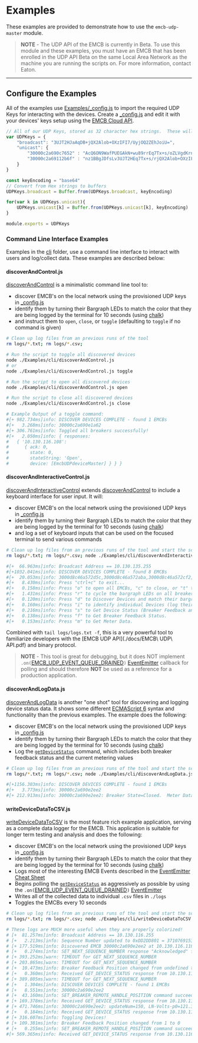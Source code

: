 # Examples

These examples are provided to demonstrate how to use the `emcb-udp-master` module.

> **NOTE** - The UDP API of the EMCB is currently in Beta.  To use this module and these examples, you must have an EMCB that has been enrolled in the UDP API Beta on the same Local Area Network as the machine you are running the scripts on.  For more information, contact Eaton.

------------

## Configure the Examples

All of the examples use [Examples/_config.js](./_config.js) to import the required UDP Keys for interacting with the devices.  Create a [_config.js](./_config.js) and edit it with your devices' keys setup using the [EMCB Cloud API](portal.developer.eatonem.com).

```javascript
// All of our UDP Keys, stored as 32 character hex strings.  These will be converted to Buffers before use in our application
var UDPKeys = {
    "broadcast": "3UJT2HJaAqDB+jQX2Alob+OXzIFI7/UyjOQ2ZEhJoiU=",
    "unicast": {
        "30000c2a690c7652" : "AcQ6ON9WafPUEGAkN+wu89rrEq7Tx+s/oZLVgdKrnyA=",
        "30000c2a69112b6f" : "nz1BBgJDfsLv3UJT2HEq7Tx+s/rjQX2Alob+OXzIFI4="
    }
}

const keyEncoding = "base64"
// Convert from Hex strings to buffers
UDPKeys.broadcast = Buffer.from(UDPKeys.broadcast, keyEncoding)

for(var k in UDPKeys.unicast){
    UDPKeys.unicast[k] = Buffer.from(UDPKeys.unicast[k], keyEncoding)
}

module.exports = UDPKeys
```


### Command Line Interface Examples

Examples in the [cli](./cli) folder, use a command line interface to interact with users and log/collect data.  These examples are described below:

#### discoverAndControl.js

[discoverAndControl](./cli/discoverAndControl.js) is a minimalistic command line tool to:

- discover EMCB's on the local network using the provisioned UDP keys in [_config.js](./_config.js)
- identify them by turning their Bargraph LEDs to match the color that they are being logged by the terminal for 10 seconds (using [chalk](https://www.npmjs.com/package/chalk))
- and instruct them to `open`, `close`, or `toggle` (defaulting to `toggle` if no command is given)

```bash
# Clean up log files from an previous runs of the tool
rm logs/*.txt; rm logs/*.csv;

# Run the script to toggle all discovered devices
node ./Examples/cli/discoverAndControl.js
# or
node ./Examples/cli/discoverAndControl.js toggle

# Run the script to open all discovered devices
node ./Examples/cli/discoverAndControl.js open

# Run the script to close all discovered devices
node ./Examples/cli/discoverAndControl.js close

# Example Output of a toggle command:
#[+ 982.734ms]info: DISCOVER DEVICES COMPLETE - found 1 EMCBs
#[+   3.268ms]info: 30000c2a690e1a62
#[+ 306.761ms]info: Toggled all breakers successfully!
#[+   2.050ms]info: { responses:
#   { '10.130.116.108':
#      { ack: 0,
#        state: 0,
#        stateString: 'Open',
#        device: [EmcbUDPdeviceMaster] } } }
```

#### discoverAndInteractiveControl.js

[discoverAndInteractiveControl](./cli/discoverAndInteractiveControl.js) extends [discoverAndControl](./cli/discoverAndControl.js) to include a keyboard interface for user input.  It will:

- discover EMCB's on the local network using the provisioned UDP keys in [_config.js](./_config.js)
- identify them by turning their Bargraph LEDs to match the color that they are being logged by the terminal for 10 seconds (using [chalk](https://www.npmjs.com/package/chalk))
- and log a set of keyboard inputs that can be used on the focused terminal to send various commands

```bash
# Clean up log files from an previous runs of the tool and start the script
rm logs/*.txt; rm logs/*.csv; node ./Examples/cli/discoverAndInteractiveControl.js

#[+  66.963ms]info: Broadcast Address == 10.130.135.255
#[+1032.041ms]info: DISCOVER DEVICES COMPLETE - found 8 EMCBs
#[+  20.053ms]info: 3000d8c46a572d5c,3000d8c46a572aba,3000d8c46a572cf2,3000d8c46a572af0,3000d8c46a572b34,3000d8c46a572c34,3000d8c46a572d8a,3000d8c46a572b08
#[+   8.430ms]info: Press "ctrl+c" to exit...
#[+   0.158ms]info: Press "o" to open all EMCBs, "c" to close, or "t" to toggle.
#[+   1.431ms]info: Press "r" to cycle the bargraph LEDs on all breakers through the rainbow.
#[+   0.120ms]info: Press "d" to Discover Devices and match their bargraph LEDs to the logged colors.
#[+   0.160ms]info: Press "i" to identify individual Devices (log their ID's and shine their bargraph color to match terminal for 10 seconds).
#[+   0.216ms]info: Press "s" to Get Device Status (Breaker Feedback and Metering).
#[+   0.138ms]info: Press "f" to Get Breaker Feedback Status.
#[+   0.153ms]info: Press "m" to Get Meter Data.
```

Combined with `tail logs/logs.txt -f`, this is a very powerful tool to familiarize developers with the [EMCB UDP API](./docs/EMCB\ UDP\ API.pdf) and binary protocol.

> **NOTE** - This tool is great for debugging, but it does NOT implement `.on(`[EMCB_UDP_EVENT_QUEUE_DRAINED](./../docs/API.md#EMCB_UDP_EVENT_QUEUE_DRAINED)`)` [EventEmitter](https://nodejs.org/api/events.html) callback for polling and should therefore **NOT** be used as a reference for a production application.

#### discoverAndLogData.js

[discoverAndLogData](./cli/discoverAndLogData.js) is another "one shot" tool for discovering and logging device status data.  It shows some different [ECMAScript 6](https://www.w3schools.com/js/js_es6.asp) syntax and functionality than the previous examples.  The example does the following:

- discover EMCB's on the local network using the provisioned UDP keys in [_config.js](./_config.js)
- identify them by turning their Bargraph LEDs to match the color that they are being logged by the terminal for 10 seconds (using [chalk](https://www.npmjs.com/package/chalk))
- Log the [`getDeviceStatus`](./../docs/API.md#getdevicestatus) command, which includes both breaker feedback status and the current metering values

```bash
# Clean up log files from an previous runs of the tool and start the script
rm logs/*.txt; rm logs/*.csv; node ./Examples/cli/discoverAndLogData.js

#[+1156.303ms]info: DISCOVER DEVICES COMPLETE - found 1 EMCBs
#[+   3.773ms]info: 30000c2a690e2ee2
#[+ 212.913ms]info: 30000c2a690e2ee2: Breaker State=Closed.  Meter Data: updateNum= 71, LN-Volts-p0=121.800, LN-Volts-p1=0000000, Amps-p0=  0.008, Amps-p1=  0.008, Frequency-Hz=60.015
```

#### writeDeviceDataToCSV.js

[writeDeviceDataToCSV](./cli/writeDeviceDataToCSV.js) is the most feature rich example application, serving as a complete data logger for the EMCB. This application is suitable for longer term testing and analysis and does the following:

- discover EMCB's on the local network using the provisioned UDP keys in [_config.js](./_config.js)
- identify them by turning their Bargraph LEDs to match the color that they are being logged by the terminal for 10 seconds (using [chalk](https://www.npmjs.com/package/chalk))
- Logs most of the interesting EMCB Events described in the [EventEmitter Cheat Sheet](./../docs/API.md#eventemitter-cheat-sheet)
- Begins polling the [`getDeviceStatus`](./../docs/API.md#getdevicestatus) as aggressively as possible by using the `.on(`[EMCB_UDP_EVENT_QUEUE_DRAINED](./../docs/API.md#EMCB_UDP_EVENT_QUEUE_DRAINED)`)` [EventEmitter](https://nodejs.org/api/events.html)
- Writes all of the collected data to individual `.csv` files in `./logs`
- Toggles the EMCBs every 10 seconds

```bash
# Clean up log files from an previous runs of the tool and start the script
rm logs/*.txt; rm logs/*.csv; node ./Examples/cli/writeDeviceDataToCSV.js

# These logs are MUCH more useful when they are properly colorized!
# [+  81.257ms]info: Broadcast Address == 10.130.116.255
# [+   2.213ms]info: Sequence Number updated to 0xDD2DD801 = 3710769153
# [+ 177.519ms]info: Discovered EMCB 30000c2a690e2ee2 at 10.130.116.110!
# [+   0.274ms]info: SET_NEXT_SEQUENCE_NUMBER response "Acknowledged" from 10.130.116.110 with Device ID 30000c2a690e2ee2. Sequence Number updated to 0xB7B3E62D = 3082020397
# [+ 393.252ms]warn: TIMEOUT for GET_NEXT_SEQUENCE_NUMBER
# [+ 203.865ms]warn: TIMEOUT for GET_NEXT_SEQUENCE_NUMBER
# [+  10.473ms]info: Breaker Feedback Position changed from undefined to 1
# [+   0.360ms]info: Received GET_DEVICE_STATUS response from 10.130.116.110 with Device ID 30000c2a690e2ee2
# [+ 389.805ms]warn: TIMEOUT for GET_NEXT_SEQUENCE_NUMBER
# [+   1.304ms]info: DISCOVER DEVICES COMPLETE - found 1 EMCBs
# [+   8.551ms]info: 30000c2a690e2ee2
# [+  43.160ms]info: SET_BREAKER_REMOTE_HANDLE_POSITION command succeeded!
# [+ 169.378ms]info: Received GET_DEVICE_STATUS response from 10.130.116.110 with Device ID 30000c2a690e2ee2
# [+ 471.746ms]info: 30000c2a690e2ee2: updateNum=150, LN-Volts-p0=121.333, LN-Volts-p1=0000000, Amps-p0=  0.005, Amps-p1=  0.008, Frequency-Hz=600000
# [+   0.184ms]info: Received GET_DEVICE_STATUS response from 10.130.116.110 with Device ID 30000c2a690e2ee2
# [+ 316.607ms]info: Toggling Devices!
# [+ 109.381ms]info: Breaker Feedback Position changed from 1 to 0
# [+   0.255ms]info: SET_BREAKER_REMOTE_HANDLE_POSITION command succeeded!
#[+ 569.365ms]info: Received GET_DEVICE_STATUS response from 10.130.116.110 with Device ID 30000c2a690e2ee2
```
